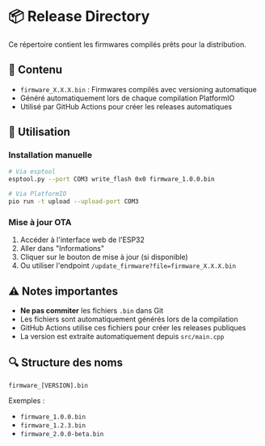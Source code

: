 # 📦 Release Directory

Ce répertoire contient les firmwares compilés prêts pour la distribution.

## 🎯 Contenu

- `firmware_X.X.X.bin` : Firmwares compilés avec versioning automatique
- Généré automatiquement lors de chaque compilation PlatformIO
- Utilisé par GitHub Actions pour créer les releases automatiques

## 🔄 Utilisation

### **Installation manuelle**
```bash
# Via esptool
esptool.py --port COM3 write_flash 0x0 firmware_1.0.0.bin

# Via PlatformIO
pio run -t upload --upload-port COM3
```

### **Mise à jour OTA**
1. Accéder à l'interface web de l'ESP32
2. Aller dans "Informations"
3. Cliquer sur le bouton de mise à jour (si disponible)
4. Ou utiliser l'endpoint `/update_firmware?file=firmware_X.X.X.bin`

## ⚠️ Notes importantes

- **Ne pas commiter** les fichiers `.bin` dans Git
- Les fichiers sont automatiquement générés lors de la compilation
- GitHub Actions utilise ces fichiers pour créer les releases publiques
- La version est extraite automatiquement depuis `src/main.cpp`

## 🔍 Structure des noms

```
firmware_[VERSION].bin
```

Exemples :
- `firmware_1.0.0.bin`
- `firmware_1.2.3.bin`
- `firmware_2.0.0-beta.bin`